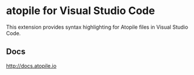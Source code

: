 # atopile for Visual Studio Code

This extension provides syntax highlighting for Atopile files in Visual Studio Code.

## Docs
http://docs.atopile.io